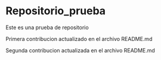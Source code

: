 # Repositorio_prueba
Este es una prueba de repositorio 

Primera contribucion actualizado en el archivo README.md 

Segunda contribucion actualizada en el archivo README.md